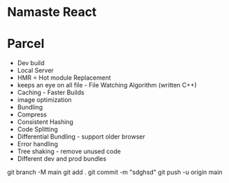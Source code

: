 # Namaste React

# Parcel
- Dev build
- Local Server
- HMR = Hot module Replacement
- keeps an eye on all file - File Watching Algorithm (written C++) 
- Caching - Faster Builds
- image optimization
- Bundling
- Compress
- Consistent Hashing
- Code Splitting
- Differential Bundling - support older browser
- Error handling
- Tree shaking - remove unused code
- Different dev and prod bundles


git branch -M  main
git add .
git commit -m "sdghsd"
git push  -u origin main